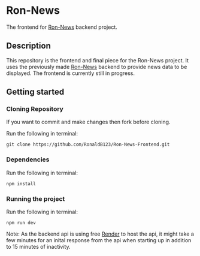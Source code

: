 # Ron-News

The frontend for [Ron-News](https://github.com/RonaldB123/Ron-News) backend project.

## Description

This repository is the frontend and final piece for the Ron-News project. It uses the previously made [Ron-News](https://github.com/RonaldB123/Ron-News) backend to provide news data to be displayed. The frontend is currently still in progress.


## Getting started

### Cloning Repository

If you want to commit and make changes then fork before cloning.

Run the following in terminal:

```
git clone https://github.com/RonaldB123/Ron-News-Frontend.git
```

### Dependencies

Run the following in terminal: 

```
npm install
```

### Running the project

Run the following in terminal:

```
npm run dev
```

Note: As the backend api is using free [Render](https://render.com/) to host the api, it might take a few minutes for an inital response from the api when starting up in addition to 15 minutes of inactivity. 